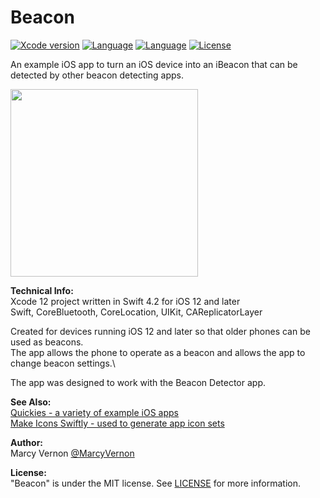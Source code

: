 # Beacon
[![Xcode version](https://img.shields.io/badge/xcode-12%20-brightgreen)](https://developer.apple.com/xcode/)
[![Language](https://img.shields.io/badge/swift-4.2-orange.svg)](https://developer.apple.com/swift)
[![Language](https://img.shields.io/badge/swift-iOS12-orange.svg)](https://developer.apple.com/xcode/swift)
[![License](https://img.shields.io/badge/license-MIT-blue.svg?style=flat)](http://mit-license.org)

An example iOS app to turn an iOS device into an iBeacon that can be detected by other beacon detecting apps.

<img src="GitHub-Images/Beacon.png" width="300">

**Technical Info:** \
Xcode 12 project written in Swift 4.2 for iOS 12 and later\
Swift, CoreBluetooth, CoreLocation, UIKit, CAReplicatorLayer

Created for devices running iOS 12 and later so that older phones can be used as beacons.\
The app allows the phone to operate as a beacon and allows the app to change beacon settings.\

The app was designed to work with the Beacon Detector app. 

**See Also:** \
[Quickies - a variety of example iOS apps](https://github.com/PepperoniJoe/Quickies)\
 [Make Icons Swiftly - used to generate app icon sets
 ](https://github.com/PepperoniJoe/Make-Icons-Swiftly)

**Author:** \
Marcy Vernon [@MarcyVernon](https://twitter.com/MarcyVernon)

**License:** \
"Beacon" is under the MIT license. See [LICENSE](/LICENSE) for more information.
